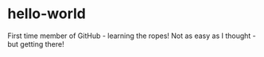 # hello-world
First time member of GitHub - learning the ropes!
Not as easy as I thought - but getting there!
